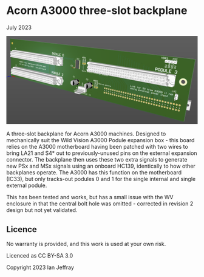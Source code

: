 # Acorn A3000 three-slot backplane

July 2023


![3D View](Generated/A3000_Backplane_3D_View.PNG)

A three-slot backplane for Acorn A3000 machines.
Designed to mechanically suit the Wild Vision A3000 Podule expansion box - this board relies on the A3000 motherboard having been patched with two wires to bring LA21 and S4* out to previously-unused pins on the external expansion connector.  The backplane then uses these two extra signals to generate new PSx and MSx signals using an onboard HC139, identically to how other backplanes operate.  The A3000 has this function on the motherboard (IC33), but only tracks-out podules 0 and 1 for the single internal and single external podule.

This has been tested and works, but has a small issue with the WV enclosure in that the central bolt hole was omitted - corrected in revision 2 design but not yet validated.
## Licence

No warranty is provided, and this work is used at your own risk.  

Licenced as CC BY-SA 3.0

Copyright 2023 Ian Jeffray

